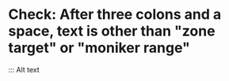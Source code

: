 # Check: After three colons and a space, text is other than "zone target" or "moniker range"

::: Alt text
